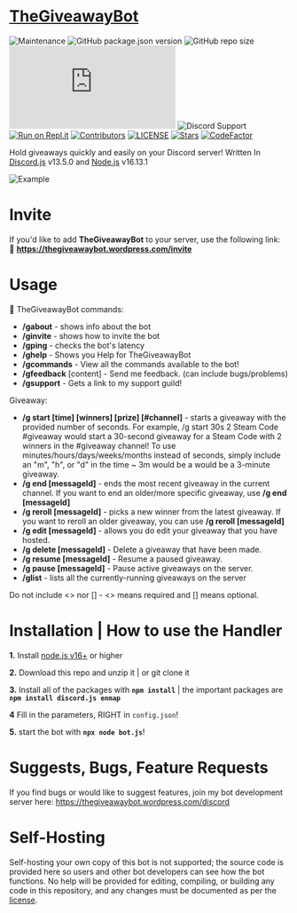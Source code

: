 # [TheGiveawayBot](https://thegiveawaybot.wordpress.com/)

![Maintenance](https://img.shields.io/maintenance/yes/2022?style=plastic)
![GitHub package.json version](https://img.shields.io/github/package-json/v/AnthonyVanTonder/TheGiveawayBot)
![GitHub repo size](https://img.shields.io/github/repo-size/AnthonyVanTonder/TheGiveawayBot)
![GitHub package.json dependency version (prod)](https://img.shields.io/github/package-json/dependency-version/AnthonyVanTonder/TheGiveawayBot/discord.js)
![Discord Support](https://img.shields.io/discord/889487066440818690?label=Discord%20Support&labelColor=FFFFF&style=plastic&logo=Discord&link=https://discord.gg/ZAzGRFTv59&link=https://discord.gg/ZAzGRFTv59)
[![Run on Repl.it](https://repl.it/badge/github/AnthonyVanTonder/TheGiveawayBot)](https://repl.it/github/AnthonyVanTonder/TheGiveawayBot)
[![Contributors](https://img.shields.io/github/contributors/AnthonyVanTonder/TheGiveawayBot?label=Contributors&color=yellow)](https://github.com/AnthonyVanTonder/TheGiveawayBot/graphs/contributors)
[![LICENSE](https://img.shields.io/github/license/AnthonyVanTonder/TheGiveawayBot?label=License&color=blueviolet)](https://github.com/AnthonyVanTonder/TheGiveawayBot/blob/main/LICENSE)
[![Stars](https://img.shields.io/github/stars/AnthonyVanTonder/TheGiveawayBot.svg)](https://github.com/AnthonyVanTonder/TheGiveawayBot/stargazers)
[![CodeFactor](https://www.codefactor.io/repository/github/anthonyvantonder/thegiveawaybot/badge)](https://www.codefactor.io/repository/github/anthonyvantonder/thegiveawaybot)

Hold giveaways quickly and easily on your Discord server! Written In [Discord.js](https://discord.js.org) v13.5.0 and [Node.js](https://nodejs.org) v16.13.1

![Example](https://i.imgur.com/pAnTFw4.jpg)

# Invite
If you'd like to add **TheGiveawayBot** to your server, use the following link:<br>
🔗 **https://thegiveawaybot.wordpress.com/invite**

# Usage

🎉 TheGiveawayBot commands:

- **/gabout** - shows info about the bot
- **/ginvite** - shows how to invite the bot
- **/gping** - checks the bot's latency
- **/ghelp** - Shows you Help for TheGiveawayBot
- **/gcommands** - View all the commands available to the bot!
- **/gfeedback** [content] - Send me feedback. (can include bugs/problems)
- **/gsupport** - Gets a link to my support guild!

Giveaway:

- **/g start [time] [winners] [prize] [#channel]** - starts a giveaway with the provided number of seconds. For example, /g start 30s 2 Steam Code #giveaway would start a 30-second giveaway for a Steam Code with 2 winners in the #giveaway channel! To use minutes/hours/days/weeks/months instead of seconds, simply include an "m", "h", or "d" in the time ~ 3m would be a would be a 3-minute giveaway.
- **/g end [messageId]** - ends the most recent giveaway in the current channel. If you want to end an older/more specific giveaway, use **/g end [messageId]**
- **/g reroll [messageId]** - picks a new winner from the latest giveaway. If you want to reroll an older giveaway, you can use **/g reroll [messageId]**
- **/g edit [messageId]** - allows you do edit your giveaway that you have hosted.
- **/g delete [messageId]** - Delete a giveaway that have been made.
- **/g resume [messageId]** - Resume a paused giveaway.
- **/g pause [messageId]** - Pause active giveaways on the server.
- **/glist** - lists all the currently-running giveaways on the server

Do not include <> nor [] - <> means required and [] means optional.

# Installation | How to use the Handler

 **1.** Install [node.js v16+](https://nodejs.org/) or higher

 **2.** Download this repo and unzip it    |    or git clone it

 **3.** Install all of the packages with **`npm install`**     |  the important packages are   **`npm install discord.js enmap`**

 **4** Fill in the parameters, RIGHT in `config.json`!

 **5.** start the bot with **`npx node bot.js`**!

# Suggests, Bugs, Feature Requests
If you find bugs or would like to suggest features, join my bot development server here: https://thegiveawaybot.wordpress.com/discord

# Self-Hosting
Self-hosting your own copy of this bot is not supported; the source code is provided here so users and other bot developers can see how the bot functions. No help will be provided for editing, compiling, or building any code in this repository, and any changes must be documented as per the [license](https://github.com/AnthonyVanTonder/TheGiveawayBot/blob/master/LICENSE).
